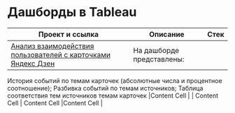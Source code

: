 # Дашборды в Tableau

| Проект и ссылка  | Описание | Стек |
| ------------- | ------------- |------------- |
| [Анализ взаимодействия пользователей с карточками Яндекс Дзен](<https://public.tableau.com/app/profile/catherine.cat/viz/shared/BWT42WPPX>)  | На дашборде представлены:
История событий по темам карточек (абсолютные числа и процентное соотношение); 
Разбивка событий по темам источников;
Таблица соответствия тем источников темам карточек  |Content Cell  |
| Content Cell  | Content Cell  |Content Cell  |
